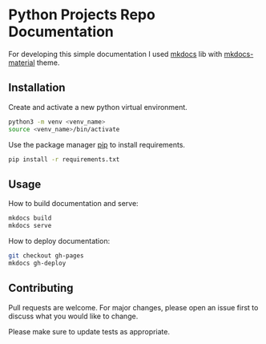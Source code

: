 # Python Projects Repo Documentation

For developing this simple documentation I used [mkdocs](https://www.mkdocs.org/) lib with [mkdocs-material](https://squidfunk.github.io/mkdocs-material/) theme.

## Installation

Create and activate a new python virtual environment.

```bash
python3 -m venv <venv_name>
source <venv_name>/bin/activate
```

Use the package manager [pip](https://pip.pypa.io/en/stable/) to install requirements.

```bash
pip install -r requirements.txt
```

## Usage

How to build documentation and serve:

```bash
mkdocs build
mkdocs serve 
```

How to deploy documentation:

```bash
git checkout gh-pages
mkdocs gh-deploy
```

## Contributing

Pull requests are welcome. For major changes, please open an issue first to discuss what you would like to change.

Please make sure to update tests as appropriate.
